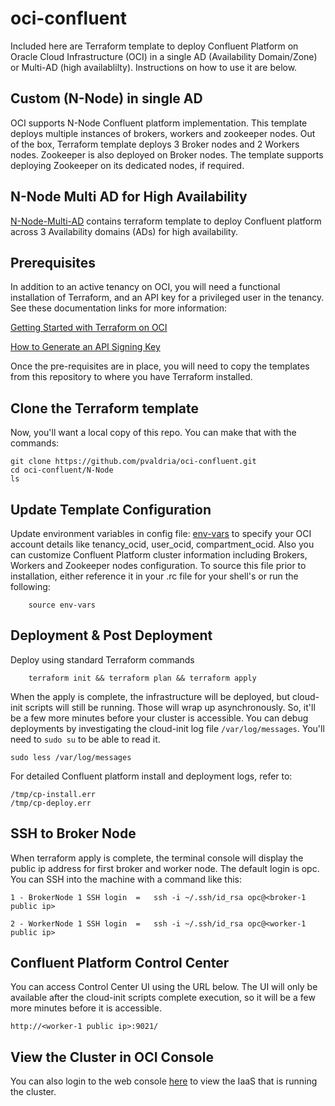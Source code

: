 # oci-confluent
Included here are Terraform template to deploy Confluent Platform on Oracle Cloud Infrastructure (OCI) in a single AD (Availability Domain/Zone) or  Multi-AD (high availablilty).  Instructions on how to use it are below. 

## Custom (N-Node) in single AD
OCI supports N-Node Confluent platform implementation. This template deploys multiple instances of brokers, workers and zookeeper nodes.  Out of the box, Terraform template deploys 3 Broker nodes and 2 Workers nodes. Zookeeper is also deployed on Broker nodes.  The template supports deploying Zookeeper on its dedicated nodes, if required. 

## N-Node Multi AD for High Availability
[N-Node-Multi-AD](https://github.com/cloud-partners/oci-confluent/tree/master/N-Node-Multi-AD) contains terraform template to deploy Confluent platform across 3 Availability domains (ADs)
for high availability.

## Prerequisites
In addition to an active tenancy on OCI, you will need a functional installation of Terraform, and an API key for a privileged user in the tenancy.  See these documentation links for more information:

[Getting Started with Terraform on OCI](https://docs.cloud.oracle.com/iaas/Content/API/SDKDocs/terraformgetstarted.htm)

[How to Generate an API Signing Key](https://docs.cloud.oracle.com/iaas/Content/API/Concepts/apisigningkey.htm#How)

Once the pre-requisites are in place, you will need to copy the templates from this repository to where you have Terraform installed. 


## Clone the Terraform template
Now, you'll want a local copy of this repo.  You can make that with the commands:

    git clone https://github.com/pvaldria/oci-confluent.git
    cd oci-confluent/N-Node
    ls


## Update Template Configuration
Update environment variables in config file: [env-vars](https://github.com/pvaldria/oci-confluent/blob/master/N-Node/env-vars)  to specify your OCI account details like tenancy_ocid, user_ocid, compartment_ocid. Also you can customize Confluent Platform cluster information including  Brokers, Workers and Zookeeper nodes configuration. To source this file prior to installation, either reference it in your .rc file for your shell's or run the following:

        source env-vars

## Deployment & Post Deployment

Deploy using standard Terraform commands

        terraform init && terraform plan && terraform apply

When the apply is complete, the infrastructure will be deployed, but cloud-init scripts will still be running.  Those will wrap up asynchronously.  So, it'll be a few more minutes before your cluster is accessible. You can debug deployments by investigating the cloud-init log file `/var/log/messages`.  You'll need to `sudo su` to be able to read it.
	
	sudo less /var/log/messages

For detailed Confluent platform install and deployment logs, refer to:

	/tmp/cp-install.err
	/tmp/cp-deploy.err


## SSH to Broker Node
When terraform apply is complete, the terminal console will display the public ip address for first broker and worker node.  The default login is opc.  You can SSH into the machine with a command like this:

	1 - BrokerNode 1 SSH login  =   ssh -i ~/.ssh/id_rsa opc@<broker-1 public ip>

	2 - WorkerNode 1 SSH login  =   ssh -i ~/.ssh/id_rsa opc@<worker-1 public ip>


## Confluent Platform Control Center 
You can access Control Center UI using the URL below. The UI will only be available after the cloud-init scripts complete execution, so it will be a few more minutes before it is accessible.  
	
	http://<worker-1 public ip>:9021/


## View the Cluster in OCI Console
You can also login to the web console [here](https://console.us-phoenix-1.oraclecloud.com/a/compute/instances) to view the IaaS that is running the cluster.



